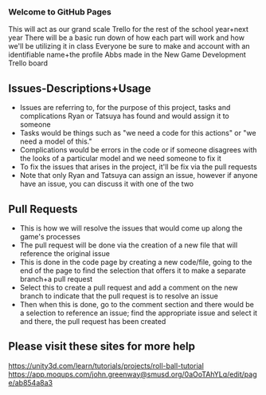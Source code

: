 ### Welcome to GitHub Pages

This will act as our grand scale Trello for the rest of the school year+next year
There will be a basic run down of how each part will work and how we'll be utilizing it in class
Everyone be sure to make and account with an identifiable name+the profile Abbs made in the New Game Development Trello board

## Issues-Descriptions+Usage
- Issues are referring to, for the purpose of this project, tasks and complications Ryan or Tatsuya has found and would assign it to someone
- Tasks would be things such as "we need a code for this actions" or "we need a model of this." 
- Complications would be errors in the code or if someone disagrees with the looks of a particular model and we need someone to fix it
- To fix the issues that arises in the project, it'll be fix via the pull requests 
- Note that only Ryan and Tatsuya can assign an issue, however if anyone have an issue, you can discuss it with one of the two

## Pull Requests 
- This is how we will resolve the issues that would come up along the game's processes
- The pull request will be done via the creation of a new file that will reference the original issue
- This is done in the code page by creating a new code/file, going to the end of the page to find the selection that offers it to make a separate branch+a pull request
- Select this to create a pull request and add a comment on the new branch to indicate that the pull request is to resolve an issue 
- Then when this is done, go to the comment section and there would be a selection to reference an issue; find the appropriate issue and select it and there, the pull request has been created 



## Please visit these sites for more help
https://unity3d.com/learn/tutorials/projects/roll-ball-tutorial 
https://app.moqups.com/john.greenway@smusd.org/0aOoTAhYLq/edit/page/ab854a8a3
